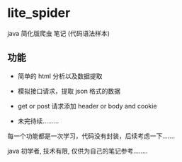 # lite_spider
java 简化版爬虫 笔记 (代码语法样本)

## 功能

- 简单的 html 分析以及数据提取

- 模拟接口请求，提取 json 格式的数据

- get or post 请求添加 header or body and cookie

- 未完待续.........

每一个功能都是一次学习，代码没有封装，后续考虑一下.......

java 初学者, 技术有限, 仅供为自己的笔记参考........

